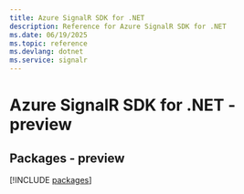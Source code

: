```yaml
---
title: Azure SignalR SDK for .NET
description: Reference for Azure SignalR SDK for .NET
ms.date: 06/19/2025
ms.topic: reference
ms.devlang: dotnet
ms.service: signalr
---
```

# Azure SignalR SDK for .NET - preview
## Packages - preview
[!INCLUDE [packages](signalr-index.md)]